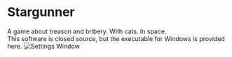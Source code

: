 Stargunner
==========
A game about treason and bribery. With cats. In space.<br>
This software is closed source, but the executable for Windows is provided here.
![Settings Window](http://i.imgur.com/gBg2zvA.jpg)
